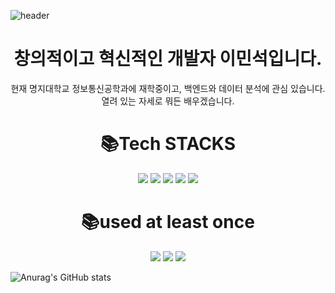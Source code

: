 ![header](https://capsule-render.vercel.app/api?type=waving&color=timeauto&height=300&section=header&text=Minseok's%20GITHUB&fontSize=70)
<div align=center><H1>창의적이고 혁신적인 개발자 이민석입니다.</H1>
현재 명지대학교 정보통신공학과에 재학중이고, 백엔드와 데이터 분석에 관심 있습니다.열려 있는 자세로 뭐든 배우겠습니다. </div>

<div align=center><h1>📚Tech STACKS</h1></div>

<div align=center> 
  <img src="https://img.shields.io/badge/java-007396?style=for-the-badge&logo=java&logoColor=white"> 
  <img src="https://img.shields.io/badge/python-3776AB?style=for-the-badge&logo=python&logoColor=white"> 
  <img src="https://img.shields.io/badge/spring-6DB33F?style=for-the-badge&logo=spring&logoColor=white"> 
  <img src="https://img.shields.io/badge/django-092E20?style=for-the-badge&logo=django&logoColor=white">
  <img src="https://img.shields.io/badge/linux-FCC624?style=for-the-badge&logo=linux&logoColor=black">
  <br>
  
  <div align=center><h1>📚used at least once</h1></div>
  <img src="https://img.shields.io/badge/html5-E34F26?style=for-the-badge&logo=html5&logoColor=white">
  <img src="https://img.shields.io/badge/css-1572B6?style=for-the-badge&logo=css3&logoColor=white">
  <img src="https://img.shields.io/badge/javascript-F7DF1E?style=for-the-badge&logo=javascript&logoColor=black">
  <br>
  </div>
  
  ![Anurag's GitHub stats](https://github-readme-stats.vercel.app/api?username=&show_icons=true&theme=radical)
